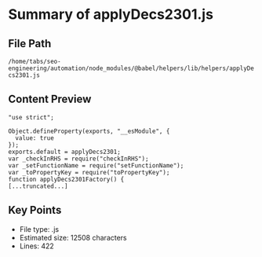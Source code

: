 # Summary of applyDecs2301.js
  
## File Path
`/home/tabs/seo-engineering/automation/node_modules/@babel/helpers/lib/helpers/applyDecs2301.js`

## Content Preview
```
"use strict";

Object.defineProperty(exports, "__esModule", {
  value: true
});
exports.default = applyDecs2301;
var _checkInRHS = require("checkInRHS");
var _setFunctionName = require("setFunctionName");
var _toPropertyKey = require("toPropertyKey");
function applyDecs2301Factory() {
[...truncated...]
```

## Key Points
- File type: .js
- Estimated size: 12508 characters
- Lines: 422
